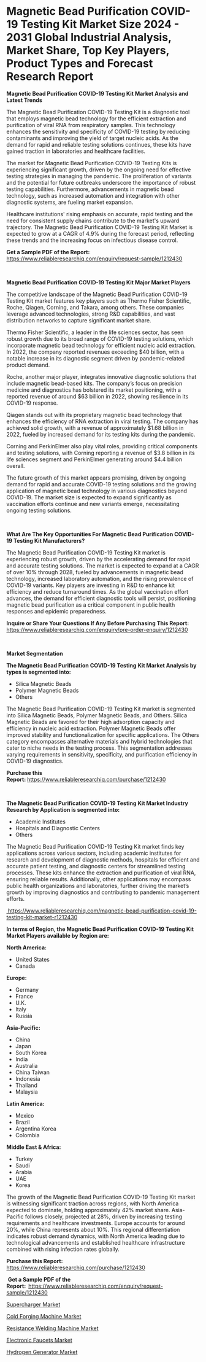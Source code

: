 <p><h1>Magnetic Bead Purification COVID-19 Testing Kit Market Size 2024 - 2031 Global Industrial Analysis, Market Share, Top Key Players, Product Types and Forecast Research Report</h1></p><p><strong>Magnetic Bead Purification COVID-19 Testing Kit Market Analysis and Latest Trends</strong></p>
<p><p>The Magnetic Bead Purification COVID-19 Testing Kit is a diagnostic tool that employs magnetic bead technology for the efficient extraction and purification of viral RNA from respiratory samples. This technology enhances the sensitivity and specificity of COVID-19 testing by reducing contaminants and improving the yield of target nucleic acids. As the demand for rapid and reliable testing solutions continues, these kits have gained traction in laboratories and healthcare facilities.</p><p>The market for Magnetic Bead Purification COVID-19 Testing Kits is experiencing significant growth, driven by the ongoing need for effective testing strategies in managing the pandemic. The proliferation of variants and the potential for future outbreaks underscore the importance of robust testing capabilities. Furthermore, advancements in magnetic bead technology, such as increased automation and integration with other diagnostic systems, are fueling market expansion.</p><p>Healthcare institutions' rising emphasis on accurate, rapid testing and the need for consistent supply chains contribute to the market's upward trajectory. The Magnetic Bead Purification COVID-19 Testing Kit Market is expected to grow at a CAGR of 4.9% during the forecast period, reflecting these trends and the increasing focus on infectious disease control.</p></p>
<p><strong>Get a Sample PDF of the Report:&nbsp;</strong> <a href="https://www.reliableresearchiq.com/enquiry/request-sample/1212430?utm_campaign=1159&utm_medium=2&utm_source=Github&utm_content=ia&utm_term=17122024&utm_id=magnetic-bead-purification-covid-19-testing-kit">https://www.reliableresearchiq.com/enquiry/request-sample/1212430</a></p>
<p>&nbsp;</p>
<p><strong>Magnetic Bead Purification COVID-19 Testing Kit Major Market Players</strong></p>
<p><p>The competitive landscape of the Magnetic Bead Purification COVID-19 Testing Kit market features key players such as Thermo Fisher Scientific, Roche, Qiagen, Corning, and Takara, among others. These companies leverage advanced technologies, strong R&D capabilities, and vast distribution networks to capture significant market share.</p><p>Thermo Fisher Scientific, a leader in the life sciences sector, has seen robust growth due to its broad range of COVID-19 testing solutions, which incorporate magnetic bead technology for efficient nucleic acid extraction. In 2022, the company reported revenues exceeding $40 billion, with a notable increase in its diagnostic segment driven by pandemic-related product demand.</p><p>Roche, another major player, integrates innovative diagnostic solutions that include magnetic bead-based kits. The company’s focus on precision medicine and diagnostics has bolstered its market positioning, with a reported revenue of around $63 billion in 2022, showing resilience in its COVID-19 response.</p><p>Qiagen stands out with its proprietary magnetic bead technology that enhances the efficiency of RNA extraction in viral testing. The company has achieved solid growth, with a revenue of approximately $1.68 billion in 2022, fueled by increased demand for its testing kits during the pandemic.</p><p>Corning and PerkinElmer also play vital roles, providing critical components and testing solutions, with Corning reporting a revenue of $3.8 billion in its life sciences segment and PerkinElmer generating around $4.4 billion overall.</p><p>The future growth of this market appears promising, driven by ongoing demand for rapid and accurate COVID-19 testing solutions and the growing application of magnetic bead technology in various diagnostics beyond COVID-19. The market size is expected to expand significantly as vaccination efforts continue and new variants emerge, necessitating ongoing testing solutions.</p></p>
<p>&nbsp;</p>
<p><strong>What Are The Key Opportunities For Magnetic Bead Purification COVID-19 Testing Kit Manufacturers?</strong></p>
<p><p>The Magnetic Bead Purification COVID-19 Testing Kit market is experiencing robust growth, driven by the accelerating demand for rapid and accurate testing solutions. The market is expected to expand at a CAGR of over 10% through 2028, fueled by advancements in magnetic bead technology, increased laboratory automation, and the rising prevalence of COVID-19 variants. Key players are investing in R&D to enhance kit efficiency and reduce turnaround times. As the global vaccination effort advances, the demand for efficient diagnostic tools will persist, positioning magnetic bead purification as a critical component in public health responses and epidemic preparedness.</p></p>
<p><strong>Inquire or Share Your Questions If Any Before Purchasing This Report:</strong> <a href="https://www.reliableresearchiq.com/enquiry/pre-order-enquiry/1212430?utm_campaign=1159&utm_medium=2&utm_source=Github&utm_content=ia&utm_term=17122024&utm_id=magnetic-bead-purification-covid-19-testing-kit">https://www.reliableresearchiq.com/enquiry/pre-order-enquiry/1212430</a></p>
<p>&nbsp;</p>
<p><strong>Market Segmentation</strong></p>
<p><strong>The Magnetic Bead Purification COVID-19 Testing Kit Market Analysis by types is segmented into:</strong></p>
<p><ul><li>Silica Magnetic Beads</li><li>Polymer Magnetic Beads</li><li>Others</li></ul></p>
<p><p>The Magnetic Bead Purification COVID-19 Testing Kit market is segmented into Silica Magnetic Beads, Polymer Magnetic Beads, and Others. Silica Magnetic Beads are favored for their high adsorption capacity and efficiency in nucleic acid extraction. Polymer Magnetic Beads offer improved stability and functionalization for specific applications. The Others category encompasses alternative materials and hybrid technologies that cater to niche needs in the testing process. This segmentation addresses varying requirements in sensitivity, specificity, and purification efficiency in COVID-19 diagnostics.</p></p>
<p><strong>Purchase this Report:&nbsp;</strong><a href="https://www.reliableresearchiq.com/purchase/1212430?utm_campaign=1159&utm_medium=2&utm_source=Github&utm_content=ia&utm_term=17122024&utm_id=magnetic-bead-purification-covid-19-testing-kit">https://www.reliableresearchiq.com/purchase/1212430</a></p>
<p>&nbsp;</p>
<p><strong>The Magnetic Bead Purification COVID-19 Testing Kit Market Industry Research by Application is segmented into:</strong></p>
<p><ul><li>Academic Institutes</li><li>Hospitals and Diagnostic Centers</li><li>Others</li></ul></p>
<p><p>The Magnetic Bead Purification COVID-19 Testing Kit market finds key applications across various sectors, including academic institutes for research and development of diagnostic methods, hospitals for efficient and accurate patient testing, and diagnostic centers for streamlined testing processes. These kits enhance the extraction and purification of viral RNA, ensuring reliable results. Additionally, other applications may encompass public health organizations and laboratories, further driving the market’s growth by improving diagnostics and contributing to pandemic management efforts.</p></p>
<p><a href="https://www.reliableresearchiq.com/magnetic-bead-purification-covid-19-testing-kit-market-r1212430?utm_campaign=1159&utm_medium=2&utm_source=Github&utm_content=ia&utm_term=17122024&utm_id=magnetic-bead-purification-covid-19-testing-kit">&nbsp;https://www.reliableresearchiq.com/magnetic-bead-purification-covid-19-testing-kit-market-r1212430</a></p>
<p><strong>In terms of Region, the Magnetic Bead Purification COVID-19 Testing Kit Market Players available by Region are:</strong></p>
<p>
    <p> <strong> North America: </strong>
        <ul>
            <li>United States</li>
            <li>Canada</li>
        </ul>
        </p> 
    <p> <strong> Europe: </strong>
        <ul>
            <li>Germany</li>
            <li>France</li>
            <li>U.K.</li>
            <li>Italy</li>
            <li>Russia</li>
        </ul>
        </p> 
    <p> <strong> Asia-Pacific: </strong>
        <ul>
            <li>China</li>
            <li>Japan</li>
            <li>South Korea</li>
            <li>India</li>
            <li>Australia</li>
            <li>China Taiwan</li>
            <li>Indonesia</li>
            <li>Thailand</li>
            <li>Malaysia</li>
        </ul>
        </p> 
    <p> <strong> Latin America: </strong>
        <ul>
            <li>Mexico</li>
            <li>Brazil</li>
            <li>Argentina Korea</li>
            <li>Colombia</li>
        </ul>
        </p> 
    <p> <strong> Middle East & Africa: </strong>
        <ul>
            <li>Turkey</li>
            <li>Saudi</li>
            <li>Arabia</li>
            <li>UAE</li>
            <li>Korea</li>
        </ul>
    </p>
    </p>
<p><p>The growth of the Magnetic Bead Purification COVID-19 Testing Kit market is witnessing significant traction across regions, with North America expected to dominate, holding approximately 42% market share. Asia-Pacific follows closely, projected at 28%, driven by increasing testing requirements and healthcare investments. Europe accounts for around 20%, while China represents about 10%. This regional differentiation indicates robust demand dynamics, with North America leading due to technological advancements and established healthcare infrastructure combined with rising infection rates globally.</p></p>
<p><strong>Purchase this Report: </strong><a href="https://www.reliableresearchiq.com/purchase/1212430?utm_campaign=1159&utm_medium=2&utm_source=Github&utm_content=ia&utm_term=17122024&utm_id=magnetic-bead-purification-covid-19-testing-kit">https://www.reliableresearchiq.com/purchase/1212430</a></p>
<p>&nbsp;<strong>Get a Sample PDF of the Report:&nbsp;&nbsp;</strong><a href="https://www.reliableresearchiq.com/enquiry/request-sample/1212430?utm_campaign=1159&utm_medium=2&utm_source=Github&utm_content=ia&utm_term=17122024&utm_id=magnetic-bead-purification-covid-19-testing-kit">https://www.reliableresearchiq.com/enquiry/request-sample/1212430</a></p>
<p><strong></strong></p>
<p><p><a href="https://www.linkedin.com/pulse/supercharger-market-analysis-report-key-growth-factors-43-fh25f?utm_campaign=1159&utm_medium=2&utm_source=Github&utm_content=ia&utm_term=17122024&utm_id=magnetic-bead-purification-covid-19-testing-kit">Supercharger Market</a></p><p><a href="https://www.linkedin.com/pulse/insightful-cold-forging-machine-market-report-2024-2031-rjesf?utm_campaign=1159&utm_medium=2&utm_source=Github&utm_content=ia&utm_term=17122024&utm_id=magnetic-bead-purification-covid-19-testing-kit">Cold Forging Machine Market</a></p><p><a href="https://www.linkedin.com/pulse/strategic-roadmap-global-resistance-welding-machine-market-ooive?utm_campaign=1159&utm_medium=2&utm_source=Github&utm_content=ia&utm_term=17122024&utm_id=magnetic-bead-purification-covid-19-testing-kit">Resistance Welding Machine Market</a></p><p><a href="https://www.linkedin.com/pulse/electronic-faucets-market-scopeexpected-see-significant-tdnze?utm_campaign=1159&utm_medium=2&utm_source=Github&utm_content=ia&utm_term=17122024&utm_id=magnetic-bead-purification-covid-19-testing-kit">Electronic Faucets Market</a></p><p><a href="https://www.linkedin.com/pulse/hydrogen-generator-market-strategic-insights-product-evolution-zencf?utm_campaign=1159&utm_medium=2&utm_source=Github&utm_content=ia&utm_term=17122024&utm_id=magnetic-bead-purification-covid-19-testing-kit">Hydrogen Generator Market</a></p></p>